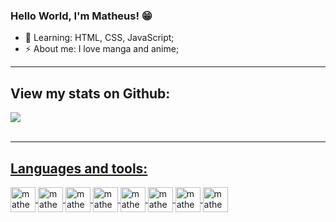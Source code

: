 ###  Hello World, I'm Matheus! 😁

- 🌱 Learning: HTML, CSS, JavaScript;
- ⚡ About me: I love manga and anime;

<!--
**matheusmoura13/matheusmoura13** is a ✨ _special_ ✨ repository because its `README.md` (this file) appears on your GitHub profile.

Here are some ideas to get you started:

- 🔭 I’m currently working on ...
- 👯 I’m looking to collaborate on ...
- 🤔 I’m looking for help with ...
- 💬 Ask me about ...
- 📫 How to reach me: ...
- 😄 Pronouns: ...
-->
---
## View my stats on Github:
<div>
  <a href="https://github.com/matheusmoura13/matheusmoura13">
    <img align="center" src="https://github-readme-stats.vercel.app/api?username=matheusmoura13&show_icons=true&theme=highcontrast&include_all_commits=true&count_private=true"/>
   <!-- <img align="center" src="https://github-readme-stats.vercel.app/api/top-langs/?username=matheusmoura13&layout=compact&langs_count=7&theme=highcontrast"/>-->
    </div>
  <br>

 ---  
 ## Languages and tools:
 

  <div style: "display: inline_block">
    <img align="center" alt="matheus-HTML" height="40" width="40" src="https://cdn.jsdelivr.net/gh/devicons/devicon/icons/html5/html5-original-wordmark.svg">
    <img align="center" alt="matheus-CSS" height="40" width="40" src="https://cdn.jsdelivr.net/gh/devicons/devicon/icons/css3/css3-original-wordmark.svg">
    <img align="center" alt="matheus-javascript" height="40" width="40" src="https://cdn.jsdelivr.net/gh/devicons/devicon/icons/javascript/javascript-original.svg">
    <img align="center" alt="matheus-java" height="40" width="40" src="https://cdn.jsdelivr.net/gh/devicons/devicon/icons/java/java-original-wordmark.svg">
     <img align="center" alt="matheus-MySQL" height="40" width="40" src="https://cdn.jsdelivr.net/gh/devicons/devicon/icons/mysql/mysql-original-wordmark.svg"> 
    <img align="center" alt="matheus-Git" height="40" width="40" src="https://cdn.jsdelivr.net/gh/devicons/devicon/icons/git/git-original.svg">
    <img align="center" alt="matheus-Github" height="40" width="40" src="https://cdn.jsdelivr.net/gh/devicons/devicon/icons/github/github-original.svg">
    <img align="center" alt="matheus-VsCode" height="40" width="40" src="https://cdn.jsdelivr.net/gh/devicons/devicon/icons/vscode/vscode-original.svg">
  </div>
  
